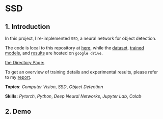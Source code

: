 # SSD

## 1. Introduction

In this project, I re-implemented `SSD`, a neural network for object detection.

The code is local to this repository at [here](SSD.ipynb), while the [dataset](https://drive.google.com/drive/folders/1Itgm6Vcx3QLkQ6PkiE4e5Vhy0lzD9Wrh?usp=sharing), [trained models](https://drive.google.com/drive/folders/1JOf6POQ5lktBwlLyJUWjEcUlP5m-OF-x?usp=sharing), and [results](https://drive.google.com/drive/folders/1__kLojQoJ34xJGeBq6vQSHaEYnW2F2gd?usp=sharing) are hosted on `google drive`. 

[the Directory Page:](https://drive.google.com/drive/folders/1LtuXn9uG88PWn9xhC8dI0DzMTcglCAJw?usp=sharing).

To get an overview of training details and experimental results, please refer to my [report](report.pdf).

**Topics:** _Computer Vision_, _SSD_, _Object Detection_

**Skills:** _Pytorch_, _Python_, _Deep Neural Networks_, _Jupyter Lab_, _Colab_

## 2. Demo
